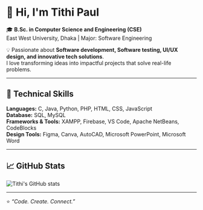# 👋 Hi, I'm Tithi Paul  

🎓 **B.Sc. in Computer Science and Engineering (CSE)**  
East West University, Dhaka | Major: Software Engineering  


💡 Passionate about **Software development, Software testing, UI/UX design, and innovative tech solutions**.  
I love transforming ideas into impactful projects that solve real-life problems.

---

## 🧠 Technical Skills

**Languages:** C, Java, Python, PHP, HTML, CSS, JavaScript  
**Database:** SQL, MySQL  
**Frameworks & Tools:** XAMPP, Firebase, VS Code, Apache NetBeans, CodeBlocks  
**Design Tools:** Figma, Canva, AutoCAD, Microsoft PowerPoint, Microsoft Word  

---

## 📈 GitHub Stats

![Tithi's GitHub stats](https://github-readme-stats.vercel.app/api?username=TithiP23&show_icons=true&theme=tokyonight)   

---

⭐ *“Code. Create. Connect.”*
